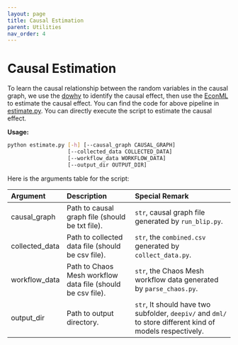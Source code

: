 ```yaml
---
layout: page
title: Causal Estimation
parent: Utilities
nav_order: 4
---
```


# Causal Estimation

To learn the causal relationship between the random variables in the causal graph, 
we use the [dowhy](https://github.com/py-why/dowhy) to identify the causal effect, 
then use the [EconML](https://github.com/microsoft/EconML) to estimate the causal effect.
You can find the code for above pipeline in [estimate.py](https://github.com/ZhenlanJi/PerfCE/blob/main/src/estimate.py).
You can directly execute the script to estimate the causal effect.

**Usage:**

```bash
python estimate.py [-h] [--causal_graph CAUSAL_GRAPH]
                   [--collected_data COLLECTED_DATA]
                   [--workflow_data WORKFLOW_DATA]
                   [--output_dir OUTPUT_DIR]
```

Here is the arguments table for the script:


| Argument       | Description                                                 | Special Remark                                                                                            |
| :------------- | :---------------------------------------------------------- | :-------------------------------------------------------------------------------------------------------- |
| causal_graph   | Path to causal graph file (should be txt file).             | `str`, causal graph file generated by `run_blip.py`.                                                      |
| collected_data | Path to collected data file (should be csv file).           | `str`, the `combined.csv` generated by `collect_data.py`.                                                 |
| workflow_data  | Path to Chaos Mesh workflow data file (should be csv file). | `str`, the Chaos Mesh workflow data generated by `parse_chaos.py`.                                        |
| output_dir     | Path to output directory.                                   | `str`, It should have two subfolder, `deepiv/` and `dml/` to store different kind of models respectively. |